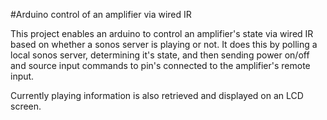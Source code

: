 #Arduino control of an amplifier via wired IR

This project enables an arduino to control an amplifier's state via wired IR
based on whether a sonos server is playing or not. It does this by polling a
local sonos server, determining it's state, and then sending power on/off and
source input commands to pin's connected to the amplifier's remote input.

Currently playing information is also retrieved and displayed on an LCD screen.
